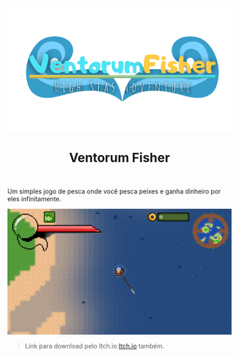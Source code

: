 <div align = center>
  
![Logo]
# Ventorum Fisher

<br>
</div>
<div align = left>

Um simples jogo de pesca onde você pesca peixes e ganha dinheiro por eles infinitamente.

![Banner]


> Link para download pelo Itch.io [Itch.io](https://pi-14.itch.io/pasce-game) também.

</div>

<!----------------------------------[ Links ]---------------------------------->
[Logo]: github/logo.png
[Banner]: github/banner.png
